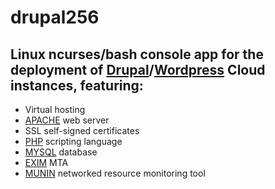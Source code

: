 # drupal256
## Linux ncurses/bash console app for the deployment of [Drupal](https://www.drupal.org)/[Wordpress](http://wordpress.org) Cloud instances, featuring:

- Virtual hosting
- [APACHE](http://apache.org) web server
- SSL self-signed certificates
- [PHP](https://secure.php.net) scripting language
- [MYSQL](https://www.mysql.com) database
- [EXIM](http://www.exim.org) MTA
- [MUNIN](http://munin-monitoring.org) networked resource monitoring tool
